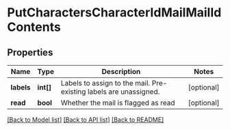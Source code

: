 # PutCharactersCharacterIdMailMailIdContents

## Properties
Name | Type | Description | Notes
------------ | ------------- | ------------- | -------------
**labels** | **int[]** | Labels to assign to the mail. Pre-existing labels are unassigned. | [optional] 
**read** | **bool** | Whether the mail is flagged as read | [optional] 

[[Back to Model list]](../../README.md#documentation-for-models) [[Back to API list]](../../README.md#documentation-for-api-endpoints) [[Back to README]](../../README.md)

